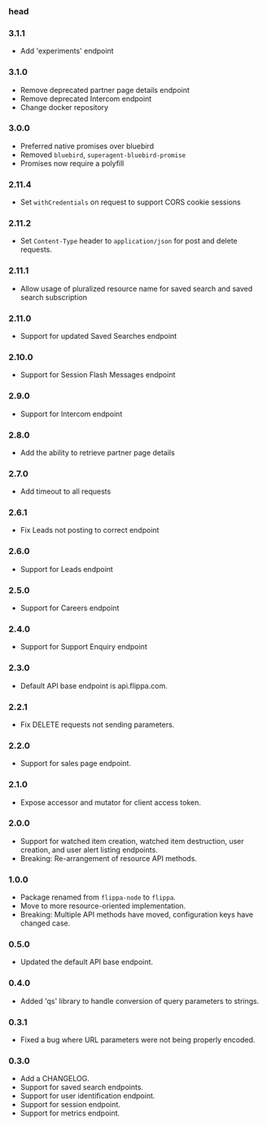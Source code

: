 ### head

### 3.1.1

* Add 'experiments' endpoint

### 3.1.0

* Remove deprecated partner page details endpoint
* Remove deprecated Intercom endpoint
* Change docker repository

### 3.0.0

* Preferred native promises over bluebird
* Removed `bluebird`, `superagent-bluebird-promise`
* Promises now require a polyfill

### 2.11.4

* Set `withCredentials` on request to support CORS cookie sessions

### 2.11.2

* Set `Content-Type` header to `application/json` for post and delete requests.

### 2.11.1

* Allow usage of pluralized resource name for saved search and saved search
  subscription

### 2.11.0

* Support for updated Saved Searches endpoint

### 2.10.0

* Support for Session Flash Messages endpoint

### 2.9.0

* Support for Intercom endpoint

### 2.8.0

* Add the ability to retrieve partner page details

### 2.7.0

* Add timeout to all requests

### 2.6.1

* Fix Leads not posting to correct endpoint

### 2.6.0

* Support for Leads endpoint

### 2.5.0

* Support for Careers endpoint

### 2.4.0

* Support for Support Enquiry endpoint

### 2.3.0

* Default API base endpoint is api.flippa.com.

### 2.2.1

* Fix DELETE requests not sending parameters.

### 2.2.0

* Support for sales page endpoint.

### 2.1.0

* Expose accessor and mutator for client access token.

### 2.0.0

* Support for watched item creation, watched item destruction, user creation,
  and user alert listing endpoints.
* Breaking: Re-arrangement of resource API methods.

### 1.0.0

* Package renamed from `flippa-node` to `flippa`.
* Move to more resource-oriented implementation.
* Breaking: Multiple API methods have moved, configuration keys have changed case.

### 0.5.0

* Updated the default API base endpoint.

### 0.4.0

* Added 'qs' library to handle conversion of query parameters to strings.

### 0.3.1

* Fixed a bug where URL parameters were not being properly encoded.

### 0.3.0

* Add a CHANGELOG.
* Support for saved search endpoints.
* Support for user identification endpoint.
* Support for session endpoint.
* Support for metrics endpoint.
